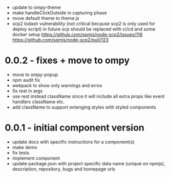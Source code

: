 [//]: # ()

- update to ompy-theme
- make handleClickOutside in capturing phase
- move default theme to theme.js
- scp2 lodash vulnerability (not critical because scp2 is only used for
  deploy script)
  in future scp should be replaced with ci/cd and some docker setup
  https://github.com/spmjs/node-scp2/issues/116
  https://github.com/spmjs/node-scp2/pull/123

# 0.0.2 - fixes + move to ompy
+ move to ompy-popup
+ npm audit fix
+ webpack to show only warnings and erros
+ fix rest in args
+ use rest instead className
  since it will include all extra props like event handlers className etc.
+ add className to support extenging styles with styled components

# 0.0.1 - initial component version
+ update docs with specific instructions for a component(s)
+ make demo
+ fix tests
+ implement component
+ update package.json with project specific data
  name (unique on npmjs), description, repository, bugs and homepage urls
